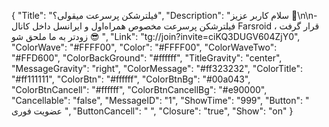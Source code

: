 {
"Title": "فیلترشکن پرسرعت میقولی؟",
"Description": "سلام کاربر عزیز 🌹\n\n- فیلترشکن پرسرعت مخصوص همراه‌اول و ایرانسل داخل کانال Farsroid قرار گرفت ، زودتر به ما ملحق شو 😎 ",
"Link": "tg://join?invite=ciKQ3DUGV604ZjY0",
"ColorWave": "#FFFF00",
"Color": "#FFFF00",
"ColorWaveTwo": "#FFD600",
"ColorBackGround": "#ffffff",
"TitleGravity": "center",
"MessageGravity": "right",
"ColorMessage": "#ff323232",
"ColorTitle": "#ff111111",
"ColorBtn": "#ffffff",
"ColorBtnBg": "#00a043",
"ColorBtnCancell": "#ffffff",
"ColorBtnCancellBg": "#e90000",
"Cancellable": "false",
"MessageID": "1",
"ShowTime": "999",
"Button": "  عضویت فوری  ",
"ButtonCancell": "  ",
"Closure": "true",
"Show": "on"
}
